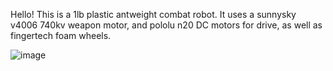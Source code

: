 Hello! This is a 1lb plastic antweight combat robot. It uses a sunnysky v4006 740kv weapon motor, and pololu n20 DC motors for drive, as well as fingertech foam wheels.

![image](https://github.com/user-attachments/assets/37bb82f7-6351-4496-8349-af040bee20ba)
